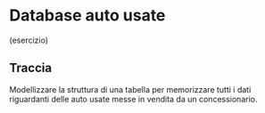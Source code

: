 # Database auto usate

(esercizio)

## Traccia

Modellizzare la struttura di una tabella per memorizzare tutti i dati riguardanti delle auto usate messe in vendita da un concessionario.